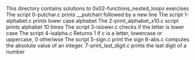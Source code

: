 This directory contains solutions to 0x02-functions_nested_loops exercises
The script 0-putchar.c prints __putchart followed by a new line
The script 1-alphabet.c prints lower case alphabet
The 2-print_alphabet_x10.c script prints alphabet 10 times
The script 3-islower.c checks if the letter is lower case
The script 4-isalpha.c Returns 1 if c is a letter, lowercase or uppercase, 0 otheriwse
The script 5-sign.c print the sign 
6-abs.c computes the absolute value of an integer.
7-print_last_digit.c prints the last digit of a number
